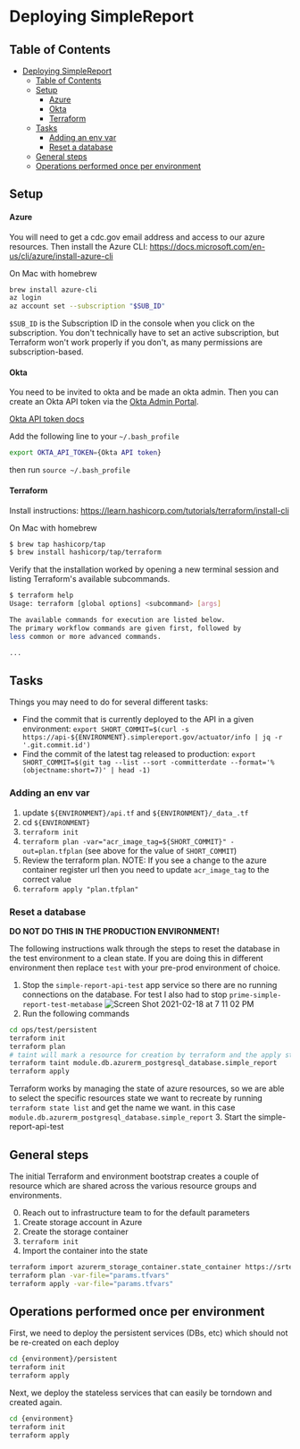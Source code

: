 # Deploying SimpleReport

## Table of Contents
- [Deploying SimpleReport](#deploying-simplereport)
  - [Table of Contents](#table-of-contents)
  - [Setup](#setup)
      - [Azure](#azure)
      - [Okta](#okta)
      - [Terraform](#terraform)
  - [Tasks](#tasks)
    - [Adding an env var](#adding-an-env-var)
    - [Reset a database](#reset-a-database)
  - [General steps](#general-steps)
  - [Operations performed once per environment](#operations-performed-once-per-environment)

## Setup

#### Azure

You will need to get a cdc.gov email address and access to our azure resources. Then install the Azure
CLI: https://docs.microsoft.com/en-us/cli/azure/install-azure-cli

On Mac with homebrew
```bash
brew install azure-cli
az login
az account set --subscription "$SUB_ID"
```

`$SUB_ID` is the Subscription ID in the console when you click on the subscription. You don't technically have to set an active subscription, but Terraform won't work properly if you don't, as many permissions are subscription-based.

#### Okta

You need to be invited to okta and be made an okta admin. Then you can create an Okta API token via
the [Okta Admin Portal](https://hhs-prime-admin.okta.com/admin/access/api/tokens).

[Okta API token docs](https://developer.okta.com/docs/guides/create-an-api-token/create-the-token/) 

Add the following line to your `~/.bash_profile`
```bash
export OKTA_API_TOKEN={Okta API token}
```
then run `source ~/.bash_profile`

#### Terraform
Install instructions: https://learn.hashicorp.com/tutorials/terraform/install-cli

On Mac with homebrew
```bash
$ brew tap hashicorp/tap
$ brew install hashicorp/tap/terraform
```
Verify that the installation worked by opening a new terminal session and listing Terraform's available subcommands.

```bash
$ terraform help
Usage: terraform [global options] <subcommand> [args]

The available commands for execution are listed below.
The primary workflow commands are given first, followed by
less common or more advanced commands.

...
```

## Tasks

Things you may need to do for several different tasks:

- Find the commit that is currently deployed to the API in a given environment: `export SHORT_COMMIT=$(curl -s https://api-${ENVIRONMENT}.simplereport.gov/actuator/info | jq -r '.git.commit.id')`
- Find the commit of the latest tag released to production: `export SHORT_COMMIT=$(git tag --list --sort -committerdate --format='%(objectname:short=7)' | head -1)`

### Adding an env var
1. update `${ENVIRONMENT}/api.tf` and `${ENVIRONMENT}/_data_.tf`
2. cd `${ENVIRONMENT}`
3. `terraform init`
4. `terraform plan -var="acr_image_tag=${SHORT_COMMIT}" -out=plan.tfplan` (see above for the value of `SHORT_COMMIT`)
5. Review the terraform plan. NOTE: If you see a change to the azure container register url then you need to update `acr_image_tag` to the correct value
6. `terraform apply "plan.tfplan"`

### Reset a database

**DO NOT DO THIS IN THE PRODUCTION ENVIRONMENT!**

The following instructions walk through the steps to reset the database in the test environment to a
clean state. If you are doing this in different environment then replace `test` with your pre-prod
environment of choice.

1. Stop the `simple-report-api-test` app service so there are no running connections on the database. For test I also had to stop `prime-simple-report-test-metabase`
![Screen Shot 2021-02-18 at 7 11 02 PM](https://user-images.githubusercontent.com/53869143/108438453-4a3c0e80-721d-11eb-9319-e1d4b66a563c.png)
2. Run the following commands
```bash
cd ops/test/persistent
terraform init
terraform plan
# taint will mark a resource for creation by terraform and the apply step will start that action
terraform taint module.db.azurerm_postgresql_database.simple_report
terraform apply
```
Terraform works by managing the state of azure resources, so we are able to select the specific resources state we want to recreate by running `terraform state list` and get the name we want. in this case `module.db.azurerm_postgresql_database.simple_report`
3. Start the simple-report-api-test

## General steps

The initial Terraform and environment bootstrap creates a couple of resource which are shared across the various resource groups and environments.

0. Reach out to infrastructure team to for the default parameters
0. Create storage account in Azure
0. Create the storage container
0. `terraform init`
0. Import the container into the state
```bash
terraform import azurerm_storage_container.state_container https://srterraform.blob.core.windows.net/sr-tfstate
terraform plan -var-file="params.tfvars"
terraform apply -var-file="params.tfvars"
```

## Operations performed once per environment

First, we need to deploy the persistent services (DBs, etc) which should not be re-created on each deploy
```bash
cd {environment}/persistent
terraform init
terraform apply
```

Next, we deploy the stateless services that can easily be torndown and created again.
```bash
cd {environment}
terraform init
terraform apply
```
 
